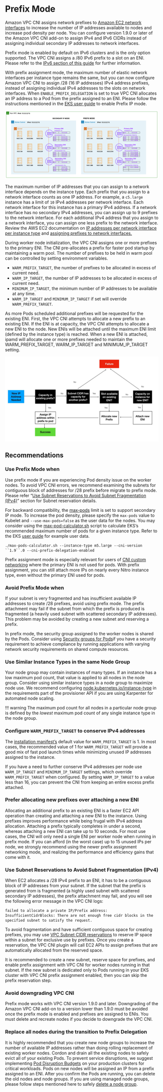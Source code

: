 # Prefix Mode

Amazon VPC CNI assigns network prefixes to [Amazon EC2 network interfaces](https://docs.aws.amazon.com/AWSEC2/latest/UserGuide/ec2-prefix-eni.html) to increase the number of IP addresses available to nodes and increase pod density per node. You can configure version 1.9.0 or later of the Amazon VPC CNI add-on to assign IPv4 and IPv6 CIDRs instead of assigning individual secondary IP addresses to network interfaces. 

Prefix mode is enabled by default on IPv6 clusters and is the only option supported. The VPC CNI assigns a /80 IPv6 prefix to a slot on an ENI. Please refer to the [IPv6 section of this guide](../ipv6/index.md) for further information. 

With prefix assignment mode, the maximum number of elastic network interfaces per instance type remains the same, but you can now configure Amazon VPC CNI to assign /28 (16 IP addresses) IPv4 address prefixes, instead of assigning individual IPv4 addresses to the slots on network interfaces. When `ENABLE_PREFIX_DELEGATION` is set to true VPC CNI allocates an IP address to a Pod from the prefix assigned to an ENI.  Please follow the instructions mentioned in the [EKS user guide](https://docs.aws.amazon.com/eks/latest/userguide/cni-increase-ip-addresses.html) to enable Prefix IP mode. 

![illustration of two worker subnets, comparing ENI secondary IPvs to ENIs with delegated prefixes](./image.png)

The maximum number of IP addresses that you can assign to a network interface depends on the instance type. Each prefix that you assign to a network interface counts as one IP address. For example, a `c5.large` instance has a limit of `10` IPv4 addresses per network interface. Each network interface for this instance has a primary IPv4 address. If a network interface has no secondary IPv4 addresses, you can assign up to 9 prefixes to the network interface. For each additional IPv4 address that you assign to a network interface, you can assign one less prefix to the network interface. Review the AWS EC2 documentation on [IP addresses per network interface per instance type](https://docs.aws.amazon.com/AWSEC2/latest/UserGuide/using-eni.html#AvailableIpPerENI) and [assigning prefixes to network interfaces.](https://docs.aws.amazon.com/AWSEC2/latest/UserGuide/ec2-prefix-eni.html)

During worker node initialization, the VPC CNI assigns one or more prefixes to the primary ENI. The CNI pre-allocates a prefix for faster pod startup by maintaining a warm pool. The number of prefixes to be held in warm pool can be controlled by setting environment variables.

* `WARM_PREFIX_TARGET`, the number of prefixes to be allocated in excess of current need.
* `WARM_IP_TARGET`, the number of IP addresses to be allocated in excess of current need.
* `MINIMUM_IP_TARGET`, the minimum number of IP addresses to be available at any time.
* `WARM_IP_TARGET` and `MINIMUM_IP_TARGET` if set will override `WARM_PREFIX_TARGET`.

As more Pods scheduled additional prefixes will be requested for the existing ENI. First, the VPC CNI attempts to allocate a new prefix to an existing ENI. If the ENI is at capacity, the VPC CNI attempts to allocate a new ENI to the node. New ENIs will be attached until the maximum ENI limit (defined by the instance type) is reached. When a new ENI is attached, ipamd will allocate one or more prefixes needed to maintain the WARM_PREFIX_TARGET, WARM_IP_TARGET and MINIMUM_IP_TARGET setting.


![flow chart of procedure for assigning IP to pod](./image-2.jpeg)

## Recommendations

### Use Prefix Mode when

Use prefix mode if you are experiencing Pod density issue on the worker nodes. To avoid VPC CNI errors, we recommend examining the subnets for contiguous block of addresses for /28 prefix before migrate to prefix mode. Please refer “[Use Subnet Reservations to Avoid Subnet Fragmentation (IPv4)](https://docs.aws.amazon.com/vpc/latest/userguide/subnet-cidr-reservation.html)” section for Subnet reservation details. 

For backward compatibility, the [max-pods](https://github.com/awslabs/amazon-eks-ami/blob/master/files/eni-max-pods.txt) limit is set to support secondary IP mode. To increase the pod density, please specify the `max-pods` value to Kubelet and `--use-max-pods=false` as the user data for the nodes. You may consider using the [max-pod-calculator.sh](https://github.com/awslabs/amazon-eks-ami/blob/master/files/max-pods-calculator.sh) script to calculate EKS’s recommended maximum number of pods for a given instance type. Refer to the EKS [user guide](https://docs.aws.amazon.com/eks/latest/userguide/cni-increase-ip-addresses.html) for example user data.

```
./max-pods-calculator.sh --instance-type m5.large --cni-version ``1.9``.0 --cni-prefix-delegation-enabled
```


Prefix assignment mode is especially relevant for users of [CNI custom networking](https://docs.aws.amazon.com/eks/latest/userguide/cni-custom-network.html) where the primary ENI is not used for pods. With prefix assignment, you can still attach more IPs on nearly every Nitro instance type, even without the primary ENI used for pods.

### Avoid Prefix Mode when

If your subnet is very fragmented and has insufficient available IP addresses to create /28 prefixes, avoid using prefix mode. The prefix attachment may fail if the subnet from which the prefix is produced is fragmented (a heavily used subnet with scattered secondary IP addresses). This problem may be avoided by creating a new subnet and reserving a prefix.

In prefix mode, the security group assigned to the worker nodes is shared by the Pods. Consider using [Security groups for Pods](../sgpp/index.md)if you have a security requirement to achieve compliance by running applications with varying network security requirements on shared compute resources.

### Use Similar Instance Types in the same Node Group

Your node group may contain instances of many types. If an instance has a low maximum pod count, that value is applied to all nodes in the node group. Consider using similar instance types in a node group to maximize node use. We recommend configuring [node.kubernetes.io/instance-type](https://karpenter.sh/v0.13.2/provisioner/) in the requirements part of the provisioner API if you are using Karpenter for automated node scaling.

!!! warning 
    The maximum pod count for all nodes in a particular node group is defined by the *lowest* maximum pod count of any single instance type in the node group.

### Configure `WARM_PREFIX_TARGET` to conserve IPv4 addresses

The [installation manifest’s](https://github.com/aws/amazon-vpc-cni-k8s/blob/master/config/v1.9/aws-k8s-cni.yaml#L158) default value for `WARM_PREFIX_TARGET` is 1. In most cases, the recommended value of 1 for `WARM_PREFIX_TARGET` will provide a good mix of fast pod launch times while minimizing unused IP addresses assigned to the instance.

If you have a need to further conserve IPv4 addresses per node use `WARM_IP_TARGET` and `MINIMUM_IP_TARGET` settings, which override `WARM_PREFIX_TARGET` when configured. By setting `WARM_IP_TARGET` to a value less than 16, you can prevent the CNI from keeping an entire excess prefix attached.

### Prefer allocating new prefixes over attaching a new ENI

Allocating an additional prefix to an existing ENI is a faster EC2 API operation than creating and attaching a new ENI to the instance. Using prefixes improves performance while being frugal with IPv4 address allocation. Attaching a prefix typically completes in under a second, whereas attaching a new ENI can take up to 10 seconds. For most use cases, the CNI will only need a single ENI per worker node when running in prefix mode. If you can afford (in the worst case) up to 15 unused IPs per node, we strongly recommend using the newer prefix assignment networking mode, and realizing the performance and efficiency gains that come with it.

### Use Subnet Reservations to Avoid Subnet Fragmentation (IPv4)

When EC2 allocates a /28 IPv4 prefix to an ENI, it has to be a contiguous block of IP addresses from your subnet. If the subnet that the prefix is generated from is fragmented (a highly used subnet with scattered secondary IP addresses), the prefix attachment may fail, and you will see the following error message in the VPC CNI logs:

```
failed to allocate a private IP/Prefix address: InsufficientCidrBlocks: There are not enough free cidr blocks in the specified subnet to satisfy the request.
```

To avoid fragmentation and have sufficient contiguous space for creating prefixes, you may use [VPC Subnet CIDR reservations](https://docs.aws.amazon.com/vpc/latest/userguide/subnet-cidr-reservation.html#work-with-subnet-cidr-reservations) to reserve IP space within a subnet for exclusive use by prefixes. Once you create a reservation, the VPC CNI plugin will call EC2 APIs to assign prefixes that are automatically allocated from the reserved space.

It is recommended to create a new subnet, reserve space for prefixes, and enable prefix assignment with VPC CNI for worker nodes running in that subnet. If the new subnet is dedicated only to Pods running in your EKS cluster with VPC CNI prefix assignment enabled, then you can skip the prefix reservation step.

### Avoid downgrading VPC CNI

Prefix mode works with VPC CNI version 1.9.0 and later. Downgrading of the Amazon VPC CNI add-on to a version lower than 1.9.0 must be avoided once the prefix mode is enabled and prefixes are assigned to ENIs. You must delete and recreate nodes if you decide to downgrade the VPC CNI.

### Replace all nodes during the transition to Prefix Delegation

It is highly recommended that you create new node groups to increase the number of available IP addresses rather than doing rolling replacement of existing worker nodes. Cordon and drain all the existing nodes to safely evict all of your existing Pods. To prevent service disruptions, we suggest implementing [Pod Disruption Budgets](https://kubernetes.io/docs/tasks/run-application/configure-pdb) on your production clusters for critical workloads. Pods on new nodes will be assigned an IP from a prefix assigned to an ENI. After you confirm the Pods are running, you can delete the old nodes and node groups. If you are using managed node groups, please follow steps mentioned here to safely [delete a node group](https://docs.aws.amazon.com/eks/latest/userguide/delete-managed-node-group.html).


